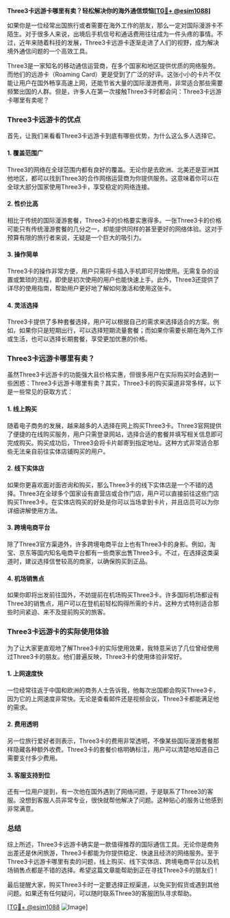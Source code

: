 **Three3卡远游卡哪里有卖？轻松解决你的海外通信烦恼[[TG💪+ @esim1088](https://t.me/s/esim1088)]**

如果你是一位经常出国旅行或者需要在海外工作的朋友，那么一定对国际漫游卡不陌生。对于很多人来说，出境后手机信号和通话费用往往成为一件头疼的事情。不过，近年来随着科技的发展，Three3卡远游卡逐渐走进了人们的视野，成为解决境外通信问题的一个高效工具。

Three3是一家知名的移动通信运营商，在多个国家和地区提供优质的网络服务。而他们的远游卡（Roaming Card）更是受到了广泛的好评。这张小小的卡片不仅能让用户在国外畅享高速上网，还能节省大量的国际漫游费用，非常适合那些需要频繁出国的人群。但是，许多人在第一次接触Three3卡时都会问：Three3卡远游卡哪里有卖呢？

### Three3卡远游卡的优点

首先，让我们来看看Three3卡远游卡到底有哪些优势，为什么这么多人选择它。

#### 1. **覆盖范围广**
Three3的网络在全球范围内都有良好的覆盖。无论你是去欧洲、北美还是亚洲其他地区，都可以找到Three3的合作网络运营商为你提供服务。这意味着你可以在全球大部分国家使用Three3卡，享受稳定的网络连接。

#### 2. **性价比高**
相比于传统的国际漫游套餐，Three3卡的价格要实惠得多。一张Three3卡的价格可能只有传统漫游套餐的几分之一，却能提供同样的甚至更好的网络体验。这对于预算有限的旅行者来说，无疑是一个巨大的吸引力。

#### 3. **操作简单**
Three3卡的操作非常方便，用户只需将卡插入手机即可开始使用。无需复杂的设置或繁琐的流程，即使是初次使用的用户也能快速上手。此外，Three3还提供了详尽的使用指南，帮助用户更好地了解如何激活和使用这张卡。

#### 4. **灵活选择**
Three3卡提供了多种套餐选择，用户可以根据自己的需求来选择适合的方案。例如，如果你只是短期出行，可以选择短期流量套餐；而如果你需要长期在海外工作或生活，也可以选择长期套餐，享受更加优惠的价格。

### Three3卡远游卡哪里有卖？

虽然Three3卡远游卡的功能强大且价格实惠，但很多用户在实际购买时会遇到一些困惑：Three3卡远游卡哪里有卖？其实，Three3卡的购买渠道非常多样，以下是一些常见的获取方式：

#### 1. **线上购买**
随着电子商务的发展，越来越多的人选择在网上购买Three3卡。Three3官网提供了便捷的在线购买服务，用户只需登录网站，选择合适的套餐并填写相关信息即可完成购买。购买成功后，Three3会将卡片邮寄到指定地址。这种方式非常适合那些无法亲自前往实体店铺购买的用户。

#### 2. **线下实体店**
如果你更喜欢面对面咨询和购买，那么Three3卡的线下实体店是一个不错的选择。Three3在全球多个国家设有直营店或合作门店，用户可以直接前往这些门店购买Three3卡。在实体店购买的好处是你可以当场拿到卡片，并且店员可以为你详细讲解使用方法。

#### 3. **跨境电商平台**
除了Three3官方渠道外，许多跨境电商平台上也有Three3卡的身影。例如，淘宝、京东等国内知名电商平台都有一些商家出售Three3卡。不过，在选择这类渠道时，建议选择信誉较高的商家，以确保购买到正品。

#### 4. **机场销售点**
如果你即将出发前往国外，不妨提前在机场购买Three3卡。许多国际机场都设有Three3的销售点，用户可以在登机前轻松购得所需的卡片。这种方式特别适合那些时间紧迫、来不及提前购买的旅客。

### Three3卡远游卡的实际使用体验

为了让大家更直观地了解Three3卡的实际使用效果，我特意采访了几位曾经使用过Three3卡的朋友。他们普遍反映，Three3卡的使用体验非常好。

#### 1. **上网速度快**
一位经常往返于中国和欧洲的商务人士告诉我，他每次出国都会购买Three3卡，因为它的上网速度非常快。无论是查看邮件还是视频会议，Three3卡都能满足他的需求。

#### 2. **费用透明**
另一位旅行爱好者则表示，Three3卡的费用非常透明，不像某些国际漫游套餐那样隐藏各种额外收费。Three3卡的套餐价格明确标注，用户可以清楚地知道自己需要支付多少费用。

#### 3. **客服支持到位**
还有一位用户提到，有一次他在国外遇到了网络问题，于是联系了Three3的客服。没想到客服人员非常专业，很快就帮他解决了问题。这种贴心的服务让他感到非常满意。

### 总结

综上所述，Three3卡远游卡确实是一款值得推荐的国际通信工具。无论你是商务出差还是休闲旅游，Three3卡都能为你提供稳定、快速且经济的网络服务。至于Three3卡远游卡哪里有卖的问题，线上购买、线下实体店、跨境电商平台以及机场销售点都是不错的选择。希望这篇文章能帮助到正在寻找Three3卡的朋友们！

最后提醒大家，购买Three3卡时一定要选择正规渠道，以免买到假货或遇到其他问题。如果还有任何疑问，可以随时联系Three3的客服团队寻求帮助。

[[TG💪+ @esim1088](https://t.me/s/esim1088) ![Image](https://i.postimg.cc/4NQfJmqS/Snipaste-2025-05-13-00-14-12.png)]